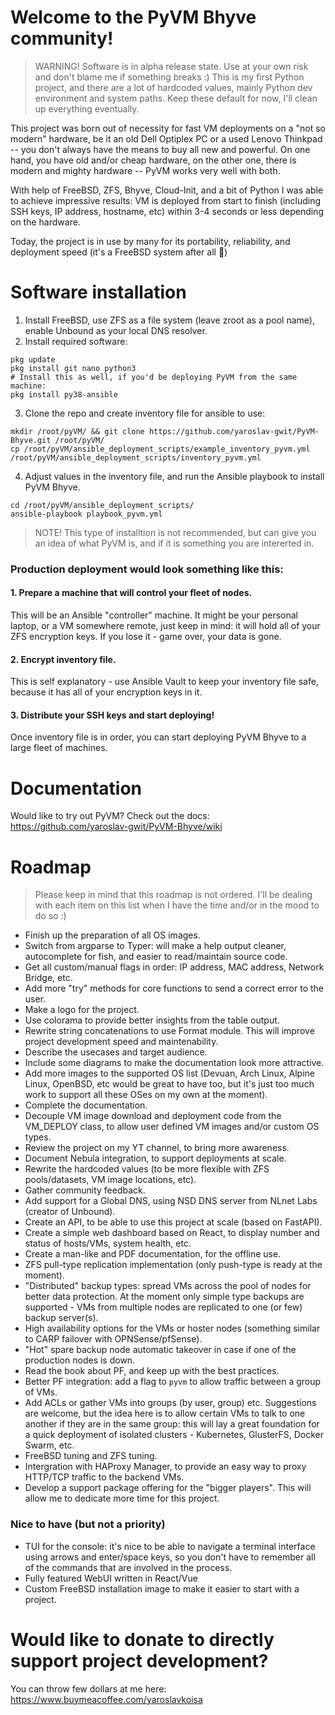 # Welcome to the PyVM Bhyve community!
 > WARNING! Software is in alpha release state. Use at your own risk and don't blame me if something breaks :) This is my first Python project, and there are a lot of hardcoded values, mainly Python dev environment and system paths. Keep these default for now, I'll clean up everything eventually.

This project was born out of necessity for fast VM deployments on a "not so modern" hardware, be it an old Dell Optiplex PC or a used Lenovo Thinkpad -- you don't always have the means to buy all new and powerful. On one hand, you have old and/or cheap hardware, on the other one, there is modern and mighty hardware -- PyVM works very well with both.

With help of FreeBSD, ZFS, Bhyve, Cloud-Init, and a bit of Python I was able to achieve impressive results: VM is deployed from start to finish (including SSH keys, IP address, hostname, etc) within 3-4 seconds or less depending on the hardware.

Today, the project is in use by many for its portability, reliability, and deployment speed (it's a FreeBSD system after all :rocket:)

# Software installation
1. Install FreeBSD, use ZFS as a file system (leave zroot as a pool name), enable Unbound as your local DNS resolver.
2. Install required software:
```
pkg update
pkg install git nano python3 
# Install this as well, if you'd be deploying PyVM from the same machine:
pkg install py38-ansible
```
3. Clone the repo and create inventory file for ansible to use:
```
mkdir /root/pyVM/ && git clone https://github.com/yaroslav-gwit/PyVM-Bhyve.git /root/pyVM/
cp /root/pyVM/ansible_deployment_scripts/example_inventory_pyvm.yml /root/pyVM/ansible_deployment_scripts/inventory_pyvm.yml
```
4. Adjust values in the inventory file, and run the Ansible playbook to install PyVM Bhyve.
```
cd /root/pyVM/ansible_deployment_scripts/
ansible-playbook playbook_pyvm.yml
```
 > NOTE! This type of installtion is not recommended, but can give you an idea of what PyVM is, and if it is something you are intererted in.

### Production deployment would look something like this:
#### 1. Prepare a machine that will control your fleet of nodes.
This will be an Ansible "controller" machine. It might be your personal laptop, or a VM somewhere remote, just keep in mind: it will hold all of your ZFS encryption keys. If you lose it - game over, your data is gone.
#### 2. Encrypt inventory file.
This is self explanatory - use Ansible Vault to keep your inventory file safe, because it has all of your encryption keys in it.
#### 3. Distribute your SSH keys and start deploying!
Once inventory file is in order, you can start deploying PyVM Bhyve to a large fleet of machines.

# Documentation
Would like to try out PyVM? Check out the docs: https://github.com/yaroslav-gwit/PyVM-Bhyve/wiki

# Roadmap
 > Please keep in mind that this roadmap is not ordered. I'll be dealing with each item on this list when I have the time and/or in the mood to do so :)

 - Finish up the preparation of all OS images.
 - Switch from argparse to Typer: will make a help output cleaner, autocomplete for fish, and easier to read/maintain source code.
 - Get all custom/manual flags in order: IP address, MAC address, Network Bridge, etc.
 - Add more "try" methods for core functions to send a correct error to the user.
 - Make a logo for the project.
 - Use colorama to provide better insights from the table output.
 - Rewrite string concatenations to use Format module. This will improve project development speed and maintenability.
 - Describe the usecases and target audience.
 - Include some diagrams to make the documentation look more attractive.
 - Add more images to the supported OS list (Devuan, Arch Linux, Alpine Linux, OpenBSD, etc would be great to have too, but it's just too much work to support all these OSes on my own at the moment).
 - Complete the documentation.
 - Decouple VM image download and deployment code from the VM_DEPLOY class, to allow user defined VM images and/or custom OS types.
 - Review the project on my YT channel, to bring more awareness.
 - Document Nebula integration, to support deployments at scale.
 - Rewrite the hardcoded values (to be more flexible with ZFS pools/datasets, VM image locations, etc).
 - Gather community feedback.
 - Add support for a Global DNS, using NSD DNS server from NLnet Labs (creator of Unbound).
 - Create an API, to be able to use this project at scale (based on FastAPI).
 - Create a simple web dashboard based on React, to display number and status of hosts/VMs, system health, etc.
 - Create a man-like and PDF documentation, for the offline use.
 - ZFS pull-type replication implementation (only push-type is ready at the moment).
 - "Distributed" backup types: spread VMs across the pool of nodes for better data protection. At the moment only simple type backups are supported - VMs from multiple nodes are replicated to one (or few) backup server(s).
 - High availability options for the VMs or hoster nodes (something similar to CARP failover with OPNSense/pfSense).
 - "Hot" spare backup node automatic takeover in case if one of the production nodes is down.
 - Read the book about PF, and keep up with the best practices.
 - Better PF integration: add a flag to `pyvm` to allow traffic between a group of VMs.
 - Add ACLs or gather VMs into groups (by user, group) etc. Suggestions are welcome, but the idea here is to allow certain VMs to talk to one another if they are in the same group: this will lay a great foundation for a quick deployment of isolated clusters - Kubernetes, GlusterFS, Docker Swarm, etc.
 - FreeBSD tuning and ZFS tuning.
 - Intergration with HAProxy Manager, to provide an easy way to proxy HTTP/TCP traffic to the backend VMs.
 - Develop a support package offering for the "bigger players". This will allow me to dedicate more time for this project.

### Nice to have (but not a priority)
 - TUI for the console: it's nice to be able to navigate a terminal interface using arrows and enter/space keys, so you don't have to remember all of the commands that are involved in the process.
 - Fully featured WebUI written in React/Vue
 - Custom FreeBSD installation image to make it easier to start with a project.

# Would like to donate to directly support project development?
You can throw few dollars at me here:
https://www.buymeacoffee.com/yaroslavkoisa
